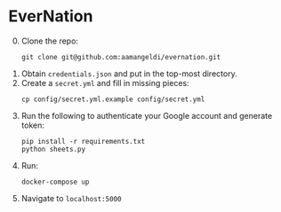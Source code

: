 # EverNation
0. Clone the repo:
    ```
    git clone git@github.com:aamangeldi/evernation.git
    ```
1. Obtain `credentials.json` and put in the top-most directory.
2. Create a `secret.yml` and fill in missing pieces:
    ```
    cp config/secret.yml.example config/secret.yml
    ```
3. Run the following to authenticate your Google account and generate token:
    ```
    pip install -r requirements.txt
    python sheets.py
    ```
4. Run:
    ```
    docker-compose up
    ```
5. Navigate to `localhost:5000`

